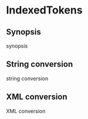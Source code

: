 <h1 class="converter">IndexedTokens</h1>

## Synopsis

synopsis

## String conversion

string conversion

## XML conversion

XML conversion

